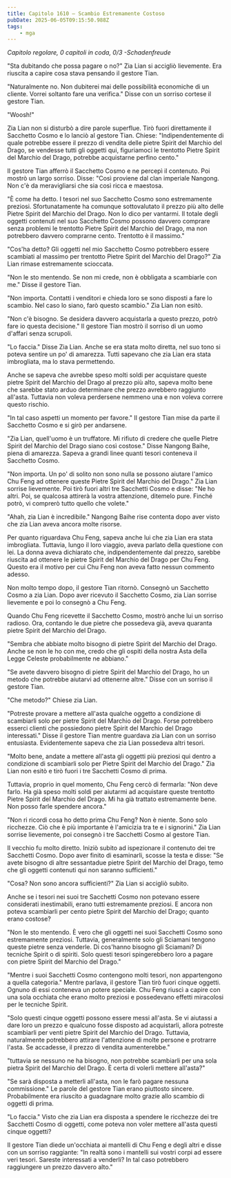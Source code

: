 ```yaml
---
title: Capitolo 1610 – Scambio Estremamente Costoso
pubDate: 2025-06-05T09:15:50.988Z
tags:
    - mga
---
```



<em>Capitolo regolare,
0 capitoli in coda, 0/3
-Schadenfreude</em>


"Sta dubitando che possa pagare o no?" Zia Lian si accigliò lievemente. Era riuscita a capire cosa stava pensando il gestore Tian.


"Naturalmente no. Non dubiterei mai delle possibilità economiche di un cliente. Vorrei soltanto fare una verifica." Disse con un sorriso cortese il gestore Tian.


"Woosh!"


Zia Lian non si disturbò a dire parole superflue. Tirò fuori direttamente il Sacchetto Cosmo e lo lanciò al gestore Tian. Chiese: "Indipendentemente di quale potrebbe essere il prezzo di vendita delle pietre Spirit del Marchio del Drago, se vendesse tutti gli oggetti qui, figuriamoci le trentotto Pietre Spirit del Marchio del Drago, potrebbe acquistarne perfino cento."


Il gestore Tian afferrò il Sacchetto Cosmo e ne percepì il contenuto. Poi mostrò un largo sorriso. Disse: "Così proviene dal clan imperiale Nangong. Non c'è da meravigliarsi che sia così ricca e maestosa.


"È come ha detto. I tesori nel suo Sacchetto Cosmo sono estremamente preziosi. Sfortunatamente ha comunque sottovalutato il prezzo più alto delle Pietre Spirit del Marchio del Drago. Non lo dico per vantarmi. Il totale degli oggetti contenuti nel suo Sacchetto Cosmo possono davvero comprare senza problemi le trentotto Pietre Spirit del Marchio del Drago, ma non potrebbero davvero comprarne cento. Trentotto è il massimo."


"Cos'ha detto? Gli oggetti nel mio Sacchetto Cosmo potrebbero essere scambiati al massimo per trentotto Pietre Spirit del Marchio del Drago?" Zia Lian rimase estremamente scioccata.


"Non le sto mentendo. Se non mi crede, non è obbligata a scambiarle con me." Disse il gestore Tian.


"Non importa. Contatti i venditori e chieda loro se sono disposti a fare lo scambio. Nel caso lo siano, farò questo scambio." Zia Lian non esitò.


"Non c'è bisogno. Se desidera davvero acquistarla a questo prezzo, potrò fare io questa decisione." Il gestore Tian mostrò il sorriso di un uomo d'affari senza scrupoli.


"Lo faccia." Disse Zia Lian. Anche se era stata molto diretta, nel suo tono si poteva sentire un po' di amarezza. Tutti sapevano che zia Lian era stata imbrogliata, ma lo stava permettendo.


Anche se sapeva che avrebbe speso molti soldi per acquistare queste pietre Spirit del Marchio del Drago al prezzo più alto, sapeva molto bene che sarebbe stato arduo determinare che prezzo avrebbero raggiunto all'asta. Tuttavia non voleva perdersene nemmeno una e non voleva correre questo rischio.


"In tal caso aspetti un momento per favore." Il gestore Tian mise da parte il Sacchetto Cosmo e si girò per andarsene.


"Zia Lian, quell'uomo è un truffatore. Mi rifiuto di credere che quelle Pietre Spirit del Marchio del Drago siano così costose." Disse Nangong Baihe, piena di amarezza. Sapeva a grandi linee quanti tesori conteneva il Sacchetto Cosmo.


"Non importa. Un po' di solito non sono nulla se possono aiutare l'amico Chu Feng ad ottenere queste Pietre Spirit del Marchio del Drago." Zia Lian sorrise lievemente. Poi tirò fuori altri tre Sacchetti Cosmo e disse: "Ne ho altri. Poi, se qualcosa attirerà la vostra attenzione, ditemelo pure. Finché potrò, vi comprerò tutto quello che volete."


"Ahah, zia Lian è incredibile." Nangong Baihe rise contenta dopo aver visto che zia Lian aveva ancora molte risorse.


Per quanto riguardava Chu Feng, sapeva anche lui che zia Lian era stata imbrogliata. Tuttavia, lungo il loro viaggio, aveva parlato della questione con lei. La donna aveva dichiarato che, indipendentemente dal prezzo, sarebbe riuscita ad ottenere le pietre Spirit del Marchio del Drago per Chu Feng. Questo era il motivo per cui Chu Feng non aveva fatto nessun commento adesso.


Non molto tempo dopo, il gestore Tian ritornò. Consegnò un Sacchetto Cosmo a zia Lian. Dopo aver ricevuto il Sacchetto Cosmo, zia Lian sorrise lievemente e poi lo consegnò a Chu Feng.


Quando Chu Feng ricevette il Sacchetto Cosmo, mostrò anche lui un sorriso radioso. Ora, contando le due pietre che possedeva già, aveva quaranta pietre Spirit del Marchio del Drago.


"Sembra che abbiate molto bisogno di pietre Spirit del Marchio del Drago. Anche se non le ho con me, credo che gli ospiti della nostra Asta della Legge Celeste probabilmente ne abbiano."


"Se avete davvero bisogno di pietre Spirit del Marchio del Drago, ho un metodo che potrebbe aiutarvi ad ottenerne altre." Disse con un sorriso il gestore Tian.


"Che metodo?" Chiese zia Lian.


"Potreste provare a mettere all'asta qualche oggetto a condizione di scambiarli solo per pietre Spirit del Marchio del Drago. Forse potrebbero esserci clienti che possiedono pietre Spirit del Marchio del Drago interessati." Disse il gestore Tian mentre guardava zia Lian con un sorriso entusiasta. Evidentemente sapeva che zia Lian possedeva altri tesori.


"Molto bene, andate a mettere all'asta gli oggetti più preziosi qui dentro a condizione di scambiarli solo per Pietre Spirit del Marchio del Drago." Zia Lian non esitò e tirò fuori i tre Sacchetti Cosmo di prima.


Tuttavia, proprio in quel momento, Chu Feng cercò di fermarla: "Non deve farlo. Ha già speso molti soldi per aiutarmi ad acquistare queste trentotto Pietre Spirit del Marchio del Drago. Mi ha già trattato estremamente bene. Non posso farle spendere ancora."


"Non ri ricordi cosa ho detto prima Chu Feng? Non è niente. Sono solo ricchezze. Ciò che è più importante è l'amicizia tra te e i signorini." Zia Lian sorrise lievemente, poi consegnò i tre Sacchetti Cosmo al gestore Tian.


Il vecchio fu molto diretto. Iniziò subito ad ispezionare il contenuto dei tre Sacchetti Cosmo. Dopo aver finito di esaminarli, scosse la testa e disse: "Se avete bisogno di altre sessantadue pietre Spirit del Marchio del Drago, temo che gli oggetti contenuti qui non saranno sufficienti."


"Cosa? Non sono ancora sufficienti?" Zia Lian si accigliò subito.


Anche se i tesori nei suoi tre Sacchetti Cosmo non potevano essere considerati inestimabili, erano tutti estremamente preziosi. E ancora non poteva scambiarli per cento pietre Spirit del Marchio del Drago; quanto erano costose?


"Non le sto mentendo. È vero che gli oggetti nei suoi Sacchetti Cosmo sono estremamente preziosi. Tuttavia, generalmente solo gli Sciamani tengono queste pietre senza venderle. Di cos'hanno bisogno gli Sciamani? Di tecniche Spirit o di spiriti. Solo questi tesori spingerebbero loro a pagare con pietre Spirit del Marchio del Drago."


"Mentre i suoi Sacchetti Cosmo contengono molti tesori, non appartengono a quella categoria." Mentre parlava, il gestore Tian tirò fuori cinque oggetti. Ognuno di essi conteneva un potere speciale. Chu Feng riuscì a capire con una sola occhiata che erano molto preziosi e possedevano effetti miracolosi per le tecniche Spirit.


"Solo questi cinque oggetti possono essere messi all'asta. Se vi aiutassi a dare loro un prezzo e qualcuno fosse disposto ad acquistarli, allora potreste scambiarli per venti pietre Spirit del Marchio del Drago. Tuttavia, naturalmente potrebbero attirare l'attenzione di molte persone e protrarre l'asta. Se accadesse, il prezzo di vendita aumenterebbe."


"tuttavia se nessuno ne ha bisogno, non potrebbe scambiarli per una sola pietra Spirit del Marchio del Drago. È certa di volerli mettere all'asta?"


"Se sarà disposta a metterli all'asta, non le farò pagare nessuna commissione." Le parole del gestore Tian erano piuttosto sincere. Probabilmente era riuscito a guadagnare molto grazie allo scambio di oggetti di prima.


"Lo faccia." Visto che zia Lian era disposta a spendere le ricchezze dei tre Sacchetti Cosmo di oggetti, come poteva non voler mettere all'asta questi cinque oggetti?


Il gestore Tian diede un'occhiata ai mantelli di Chu Feng e degli altri e disse con un sorriso raggiante: "In realtà sono i mantelli sui vostri corpi ad essere veri tesori. Sareste interessati a venderli? In tal caso potrebbero raggiungere un prezzo davvero alto."
                                


                                



